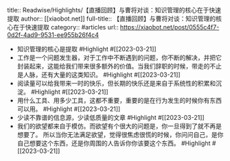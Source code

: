 title:: Readwise/Highlights/【直播回顾】与曹将对谈：知识管理的核心在于快速提取
author:: [[xiaobot.net]]
full-title:: 【直播回顾】与曹将对谈：知识管理的核心在于快速提取
category:: #articles
url:: https://xiaobot.net/post/0555c4f7-0d2f-4ad9-9531-ee955b26f4c4

- 知识管理的核心是提取 #Highlight #[[2023-03-21]]
- 工作是一个问题发生器，对于工作中不断遇到的问题，你不断的解决，并把它封装起来，这能给我们带来很多额外的价值。当我们辞职的时候，带走的不止是人脉，还有大量的这类知识。 #Highlight #[[2023-03-21]]
- 阅读量可以给我带来一时的快乐，但长期的快乐还是来自于系统性的积累和沉淀。 #Highlight #[[2023-03-21]]
- 用什么工具、用多少工具，这都不重要，重要的是在行为发生的时候你有东西可以用。 #Highlight #[[2023-03-21]]
- 少读不靠谱的信息源，少读低质量的文章 #Highlight #[[2023-03-21]]
- 我们的欲望都来自于模仿。而欲望有个很大的问题是，你一旦得到了就不再是想要了。 所以当你无法满足欲望，觉得很焦虑很慌的时候，你问问自己，是你自己想要这个东西，还是你周围的人告诉你你该要这个东西。 #Highlight #[[2023-03-21]]